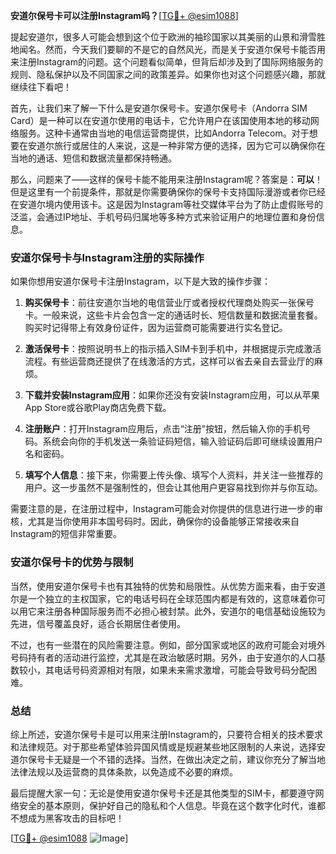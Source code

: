 **安道尔保号卡可以注册Instagram吗？**[[TG💪+ @esim1088](https://t.me/s/esim1088)]

提起安道尔，很多人可能会想到这个位于欧洲的袖珍国家以其美丽的山景和滑雪胜地闻名。然而，今天我们要聊的不是它的自然风光，而是关于安道尔保号卡能否用来注册Instagram的问题。这个问题看似简单，但背后却涉及到了国际网络服务的规则、隐私保护以及不同国家之间的政策差异。如果你也对这个问题感兴趣，那就继续往下看吧！

首先，让我们来了解一下什么是安道尔保号卡。安道尔保号卡（Andorra SIM Card）是一种可以在安道尔使用的电话卡，它允许用户在该国使用本地的移动网络服务。这种卡通常由当地的电信运营商提供，比如Andorra Telecom。对于想要在安道尔旅行或居住的人来说，这是一种非常方便的选择，因为它可以确保你在当地的通话、短信和数据流量都保持畅通。

那么，问题来了——这样的保号卡能不能用来注册Instagram呢？答案是：**可以**！但是这里有一个前提条件，那就是你需要确保你的保号卡支持国际漫游或者你已经在安道尔境内使用该卡。这是因为Instagram等社交媒体平台为了防止虚假账号的泛滥，会通过IP地址、手机号码归属地等多种方式来验证用户的地理位置和身份信息。

### 安道尔保号卡与Instagram注册的实际操作

如果你想用安道尔保号卡注册Instagram，以下是大致的操作步骤：

1. **购买保号卡**：前往安道尔当地的电信营业厅或者授权代理商处购买一张保号卡。一般来说，这些卡片会包含一定的通话时长、短信数量和数据流量套餐。购买时记得带上有效身份证件，因为运营商可能需要进行实名登记。

2. **激活保号卡**：按照说明书上的指示插入SIM卡到手机中，并根据提示完成激活流程。有些运营商还提供了在线激活的方式，这样可以省去亲自去营业厅的麻烦。

3. **下载并安装Instagram应用**：如果你还没有安装Instagram应用，可以从苹果App Store或谷歌Play商店免费下载。

4. **注册账户**：打开Instagram应用后，点击“注册”按钮，然后输入你的手机号码。系统会向你的手机发送一条验证码短信，输入验证码后即可继续设置用户名和密码。

5. **填写个人信息**：接下来，你需要上传头像、填写个人资料，并关注一些推荐的用户。这一步虽然不是强制性的，但会让其他用户更容易找到你并与你互动。

需要注意的是，在注册过程中，Instagram可能会对你提供的信息进行进一步的审核，尤其是当你使用非本国号码时。因此，确保你的设备能够正常接收来自Instagram的短信非常重要。

### 安道尔保号卡的优势与限制

当然，使用安道尔保号卡也有其独特的优势和局限性。从优势方面来看，由于安道尔是一个独立的主权国家，它的电话号码在全球范围内都是有效的，这意味着你可以用它来注册各种国际服务而不必担心被封禁。此外，安道尔的电信基础设施较为先进，信号覆盖良好，适合长期居住者使用。

不过，也有一些潜在的风险需要注意。例如，部分国家或地区的政府可能会对境外号码持有者的活动进行监控，尤其是在政治敏感时期。另外，由于安道尔的人口基数较小，其电话号码资源相对有限，如果未来需求激增，可能会导致号码分配困难。

### 总结

综上所述，安道尔保号卡是可以用来注册Instagram的，只要符合相关的技术要求和法律规范。对于那些希望体验异国风情或是规避某些地区限制的人来说，选择安道尔保号卡无疑是一个不错的选择。当然，在做出决定之前，建议你充分了解当地法律法规以及运营商的具体条款，以免造成不必要的麻烦。

最后提醒大家一句：无论是使用安道尔保号卡还是其他类型的SIM卡，都要遵守网络安全的基本原则，保护好自己的隐私和个人信息。毕竟在这个数字化时代，谁都不想成为黑客攻击的目标吧！

[[TG💪+ @esim1088](https://t.me/s/esim1088) ![Image](https://i.postimg.cc/4NQfJmqS/Snipaste-2025-05-13-00-14-12.png)]